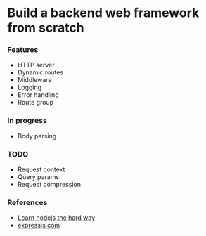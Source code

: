 # Build a backend web framework from scratch

### Features
- HTTP server
- Dynamic routes
- Middleware
- Logging
- Error handling
- Route group

### In progress
- Body parsing

### TODO
- Request context
- Query params
- Request compression

### References
- [Learn nodejs the hard way](https://github.com/ishtms/learn-nodejs-hard-way)
- [expressjs.com](https://expressjs.com/)